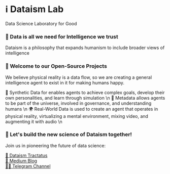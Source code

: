 # ℹ️ Dataism Lab
Data Science Laboratory for Good

### 🤖 Data is all we need for Intelligence we trust
Dataism is a philosophy that expands humanism to include broader views of intelligence

### 👐 Welcome to our Open-Source Projects
We believe physical reality is a data flow, so we are creating a general intelligence agent to exist in it for making humans happy.

🧪 Synthetic Data for enables agents to achieve complex goals, develop their own personalities, and learn through simulation \n
🧬 Metadata allows agents to be part of the universe, involved in governance, and understanding humans \n
🌍 Real-World Data is used to create an agent that operates in physical reality, virtualizing a mental environment, mixing video, and augmenting it with audio \n

### 🤝 Let's build the new science of Dataism together!
Join us in pioneering the future of data science:

[📜 Dataism Tractatus](https://dataism.science)\
[📒 Medium Blog](https://medium.com/@dataism)\
[🧑‍💻 Telegram Channel](t.me/dataism_lab)
